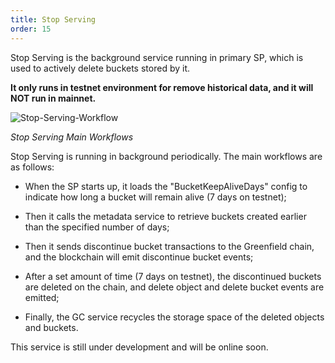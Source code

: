 ```yaml
---
title: Stop Serving
order: 15
---
```


Stop Serving is the background service running in primary SP, which is used to actively
delete buckets stored by it.

**It only runs in testnet environment for remove historical data, and it will NOT run in mainnet.** 

![Stop-Serving-Workflow](../../../../static/asset/502-Stop-Serving-Workflow.png)

<div style={{textAlign:'center'}}><i>Stop Serving Main Workflows</i></div>

Stop Serving is running in background periodically. The main workflows are as follows:

* When the SP starts up, it loads the "BucketKeepAliveDays" config to indicate how long a bucket will remain alive (7 days on testnet);

* Then it calls the metadata service to retrieve buckets created earlier than the specified number of days; 

* Then it sends discontinue bucket transactions to the Greenfield chain, and the blockchain will emit discontinue bucket events;

* After a set amount of time (7 days on testnet), the discontinued buckets are deleted on the chain, and delete object and delete bucket events are emitted;

* Finally, the GC service recycles the storage space of the deleted objects and buckets. 

This service is still under development and will be online soon.
